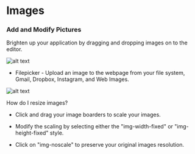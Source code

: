 # Images #

### Add and Modify Pictures ###

Brighten up your application by dragging and dropping images on to the editor.

![alt text](http://appcubator.com/static/img/tutorial/Image_1.png)

- Filepicker - Upload an image to the webpage from your file system, Gmail, Dropbox, Instagram, and Web Images.  

![alt text](http://appcubator.com/static/img/tutorial/Image_Upload.png) 

How do I resize images?

- Click and drag your image boarders to scale your images. 

- Modify the scaling by selecting either the "img-width-fixed" or "img-height-fixed" style. 

- Click on "img-noscale" to preserve your original images resolution. 



